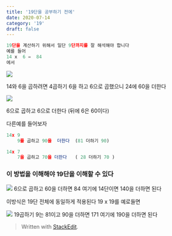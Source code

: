 ```yaml
---
title: '19단을 공부하기 전에'
date: 2020-07-14
category: '19'
draft: false
---
```

```js
19단을 계산하기 위해서 일단 9단까지를 잘 해석해야 합니다
예를 들어 
14 x  6 =  84
에서
```
![](https://i.ibb.co/1JtPkJq/Screen-Shot-2020-07-14-at-1-39-16-PM.png  )

14와 6을 곱하려면 4곱하기 6을 하고 
6으로 곱했으니 24에 60을 더한다

![](https://i.ibb.co/MM80pGc/Screen-Shot-2020-07-14-at-1-50-08-PM.png)

6으로 곱하고 6으로 더한다 (뒤에 6은 60이다)

다른예를 들어보자 
```js
14x 9
    9를 곱하고 90을  더한다  (81 더하기 90)

14x 7
    7을 곱하고 70을 더한다   ( 28 더하기 70 )
```

### 이 방법을 이해해야 19단을 이해할 수 있다

![](https://i.ibb.co/xfstNsf/Screen-Shot-2020-07-14-at-1-57-34-PM.png)
6으로 곱하고 60을 더하면 84  여기에 
14단이면 140을 더하면 된다 


이방식은 19단 전체에 동일하게 적용된다
19 x 19를 예로들면

![](https://i.ibb.co/yf143Kb/Screen-Shot-2020-07-14-at-2-02-22-PM.png)
19곱하기 9는 81이고 90을 더하면 171
여기에 190을 더하면 된다

> Written with [StackEdit](https://stackedit.io/).
<!--stackedit_data:
eyJoaXN0b3J5IjpbMTEyMDY3Mjc5Ml19
-->